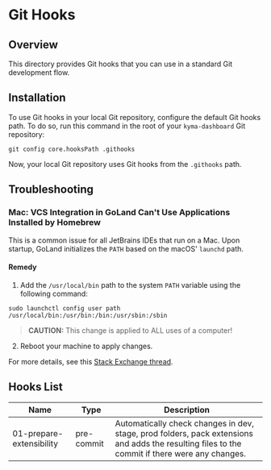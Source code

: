 # Git Hooks

## Overview

This directory provides Git hooks that you can use in a standard Git development flow.

## Installation

To use Git hooks in your local Git repository, configure the default Git hooks path.
To do so, run this command in the root of your `kyma-dashboard` Git repository:
```shell
git config core.hooksPath .githooks
```
Now, your local Git repository uses Git hooks from the `.githooks` path.

## Troubleshooting

### Mac: VCS Integration in GoLand Can't Use Applications Installed by Homebrew

This is a common issue for all JetBrains IDEs that run on a Mac.
Upon startup, GoLand initializes the `PATH` based on the macOS' `launchd` path.
<!-- markdown-link-check-disable-next-line -->
#### Remedy

1. Add the `/usr/local/bin` path to the system `PATH` variable using the following command:
```shell
sudo launchctl config user path /usr/local/bin:/usr/bin:/bin:/usr/sbin:/sbin
```
>**CAUTION:** This change is applied to ALL uses of a computer!

2. Reboot your machine to apply changes.

For more details, see this [Stack Exchange thread](https://apple.stackexchange.com/questions/51677/how-to-set-path-for-finder-launched-applications).

## Hooks List
|Name|Type|Description|
|---|---|---|
|01-prepare-extensibility|pre-commit|Automatically check changes in dev, stage, prod folders, pack extensions and adds the resulting files to the commit if there were any changes.| 
